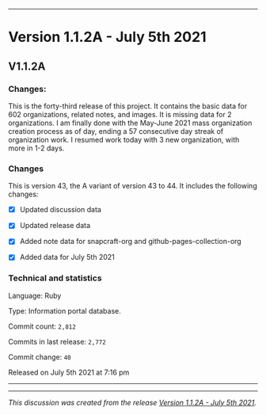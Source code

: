 
***

# Version 1.1.2A - July 5th 2021

## V1.1.2A

### Changes:

This is the forty-third release of this project. It contains the basic data for 602 organizations, <!-- (fork count minus 2) !--> related notes, and images. It is missing data for 2 organizations. I am finally done with the May-June 2021 mass organization creation process as of day, ending a 57 consecutive day streak of organization work. I resumed work today with 3 new organization, with more in 1-2 days.

### Changes

This is version 43, the A variant of version 43 to 44. It includes the following changes:

- [x] Updated discussion data

- [x] Updated release data

- [x] Added note data for snapcraft-org and github-pages-collection-org

- [x] Added data for July 5th 2021

### Technical and statistics

Language: Ruby

Type: Information portal database.

Commit count: `2,812`

Commits in last release: `2,772`

Commit change: `40`

Released on July 5th 2021 at 7:16 pm

***


<hr /><em>This discussion was created from the release <a href='https://github.com/seanpm2001/GitHub_Organization_Info/releases/tag/V1.1.2A'>Version 1.1.2A - July 5th 2021</a>.</em>
